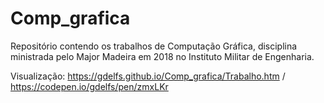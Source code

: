 # Comp_grafica
Repositório contendo os trabalhos de Computação Gráfica, disciplina ministrada pelo Major Madeira em 2018 no Instituto Militar de Engenharia.

Visualização: https://gdelfs.github.io/Comp_grafica/Trabalho.htm / https://codepen.io/gdelfs/pen/zmxLKr
